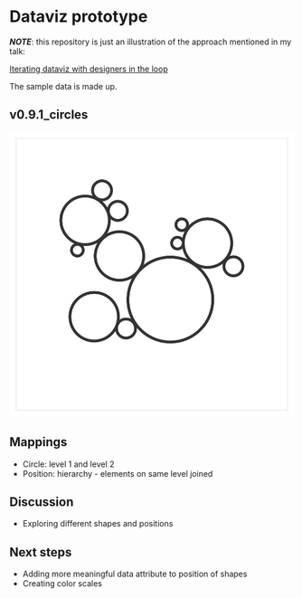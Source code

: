 # Dataviz prototype

_**NOTE**_: this repository is just an illustration of the approach mentioned in my talk:

[Iterating dataviz with designers in the loop](https://slides.com/lucyia/iterating-dataviz-with-designers-in-loop)

The sample data is made up.

## v0.9.1_circles

![](0.9.1_circles.svg)

## Mappings
* Circle: level 1 and level 2
* Position: hierarchy - elements on same level joined

## Discussion
* Exploring different shapes and positions

## Next steps
* Adding more meaningful data attribute to position of shapes
* Creating color scales
